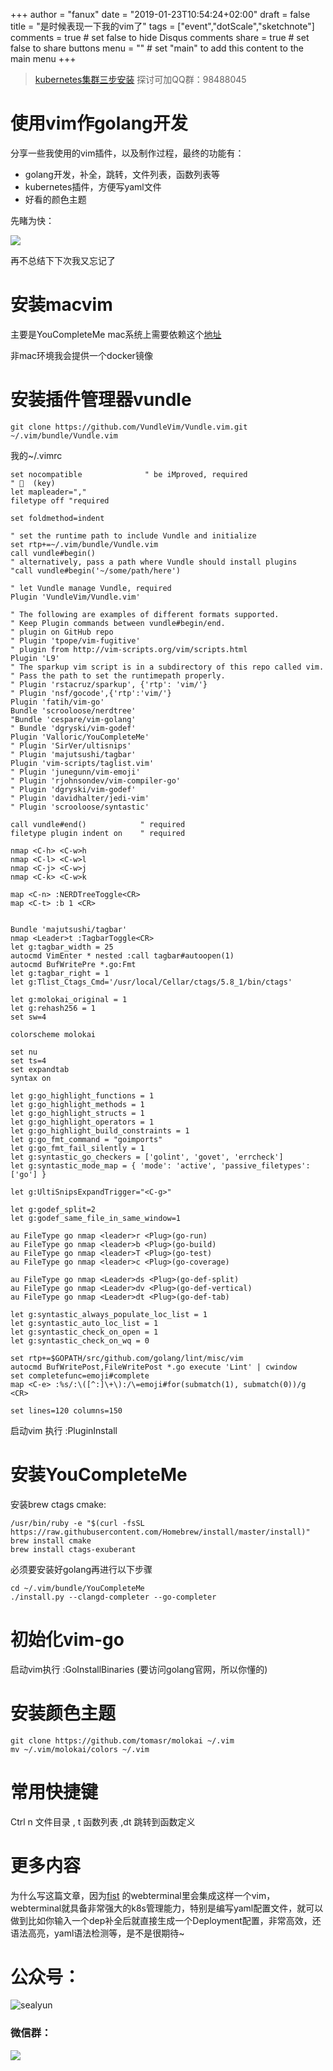 +++
author = "fanux"
date = "2019-01-23T10:54:24+02:00"
draft = false
title = "是时候表现一下我的vim了"
tags = ["event","dotScale","sketchnote"]
comments = true     # set false to hide Disqus comments
share = true        # set false to share buttons
menu = ""           # set "main" to add this content to the main menu
+++

> [kubernetes集群三步安装](https://sealyun.com/pro/products/)
探讨可加QQ群：98488045

# 使用vim作golang开发
分享一些我使用的vim插件，以及制作过程，最终的功能有：

* golang开发，补全，跳转，文件列表，函数列表等
* kubernetes插件，方便写yaml文件
* 好看的颜色主题

先睹为快：

![](/vim.png)

再不总结下下次我又忘记了

# 安装macvim
主要是YouCompleteMe mac系统上需要依赖这个[地址](https://github.com/macvim-dev/macvim/releases)

非mac环境我会提供一个docker镜像

# 安装插件管理器vundle
```
git clone https://github.com/VundleVim/Vundle.vim.git ~/.vim/bundle/Vundle.vim
```

我的~/.vimrc
```
set nocompatible              " be iMproved, required
" 🔑  (key)
let mapleader=","
filetype off "required

set foldmethod=indent

" set the runtime path to include Vundle and initialize
set rtp+=~/.vim/bundle/Vundle.vim
call vundle#begin()
" alternatively, pass a path where Vundle should install plugins
"call vundle#begin('~/some/path/here')

" let Vundle manage Vundle, required
Plugin 'VundleVim/Vundle.vim'

" The following are examples of different formats supported.
" Keep Plugin commands between vundle#begin/end.
" plugin on GitHub repo
" Plugin 'tpope/vim-fugitive'
" plugin from http://vim-scripts.org/vim/scripts.html
Plugin 'L9'
" The sparkup vim script is in a subdirectory of this repo called vim.
" Pass the path to set the runtimepath properly.
" Plugin 'rstacruz/sparkup', {'rtp': 'vim/'}
" Plugin 'nsf/gocode',{'rtp':'vim/'}
Plugin 'fatih/vim-go'
Bundle 'scrooloose/nerdtree'
"Bundle 'cespare/vim-golang'
" Bundle 'dgryski/vim-godef'
Plugin 'Valloric/YouCompleteMe'
" Plugin 'SirVer/ultisnips'
" Plugin 'majutsushi/tagbar'
Plugin 'vim-scripts/taglist.vim'
" Plugin 'junegunn/vim-emoji'
" Plugin 'rjohnsondev/vim-compiler-go'
" Plugin 'dgryski/vim-godef'
" Plugin 'davidhalter/jedi-vim'
" Plugin 'scrooloose/syntastic'

call vundle#end()            " required
filetype plugin indent on    " required

nmap <C-h> <C-w>h
nmap <C-l> <C-w>l
nmap <C-j> <C-w>j
nmap <C-k> <C-w>k

map <C-n> :NERDTreeToggle<CR>
map <C-t> :b 1 <CR>


Bundle 'majutsushi/tagbar'
nmap <Leader>t :TagbarToggle<CR>
let g:tagbar_width = 25
autocmd VimEnter * nested :call tagbar#autoopen(1)
autocmd BufWritePre *.go:Fmt
let g:tagbar_right = 1
let g:Tlist_Ctags_Cmd='/usr/local/Cellar/ctags/5.8_1/bin/ctags'

let g:molokai_original = 1
let g:rehash256 = 1
set sw=4

colorscheme molokai

set nu
set ts=4
set expandtab
syntax on

let g:go_highlight_functions = 1
let g:go_highlight_methods = 1
let g:go_highlight_structs = 1
let g:go_highlight_operators = 1
let g:go_highlight_build_constraints = 1
let g:go_fmt_command = "goimports"
let g:go_fmt_fail_silently = 1
let g:syntastic_go_checkers = ['golint', 'govet', 'errcheck']
let g:syntastic_mode_map = { 'mode': 'active', 'passive_filetypes': ['go'] }

let g:UltiSnipsExpandTrigger="<C-g>"

let g:godef_split=2
let g:godef_same_file_in_same_window=1

au FileType go nmap <leader>r <Plug>(go-run)
au FileType go nmap <leader>b <Plug>(go-build)
au FileType go nmap <leader>T <Plug>(go-test)
au FileType go nmap <leader>c <Plug>(go-coverage)

au FileType go nmap <Leader>ds <Plug>(go-def-split)
au FileType go nmap <Leader>dv <Plug>(go-def-vertical)
au FileType go nmap <Leader>dt <Plug>(go-def-tab)

let g:syntastic_always_populate_loc_list = 1
let g:syntastic_auto_loc_list = 1
let g:syntastic_check_on_open = 1
let g:syntastic_check_on_wq = 0

set rtp+=$GOPATH/src/github.com/golang/lint/misc/vim
autocmd BufWritePost,FileWritePost *.go execute 'Lint' | cwindow
set completefunc=emoji#complete
map <C-e> :%s/:\([^:]\+\):/\=emoji#for(submatch(1), submatch(0))/g <CR>

set lines=120 columns=150
```

启动vim 执行 :PluginInstall

# 安装YouCompleteMe
安装brew ctags cmake:
```
/usr/bin/ruby -e "$(curl -fsSL https://raw.githubusercontent.com/Homebrew/install/master/install)"
brew install cmake
brew install ctags-exuberant
```

必须要安装好golang再进行以下步骤

```
cd ~/.vim/bundle/YouCompleteMe
./install.py --clangd-completer --go-completer
```

# 初始化vim-go
启动vim执行 :GoInstallBinaries (要访问golang官网，所以你懂的)

# 安装颜色主题
```
git clone https://github.com/tomasr/molokai ~/.vim
mv ~/.vim/molokai/colors ~/.vim
```

# 常用快捷键
Ctrl n 文件目录
, t 函数列表
,dt 跳转到函数定义

# 更多内容
为什么写这篇文章，因为[fist](https://github.com/fanux/fist) 的webterminal里会集成这样一个vim，webterminal就具备非常强大的k8s管理能力，特别是编写yaml配置文件，就可以做到比如你输入一个dep补全后就直接生成一个Deployment配置，非常高效，还语法高亮，yaml语法检测等，是不是很期待~

# 公众号：
![sealyun](https://sealyun.com/kubernetes-qrcode.jpg)

### 微信群：
![](/wechatgroup1.png)

